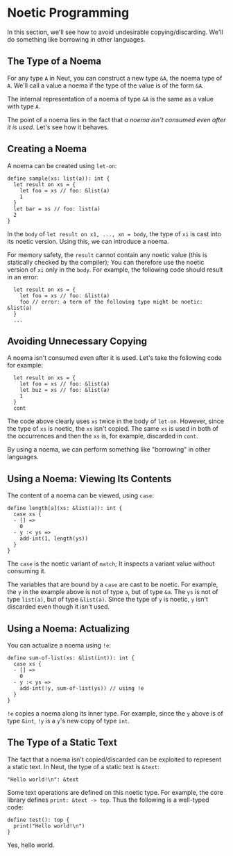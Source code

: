 # Noetic Programming

In this section, we'll see how to avoid undesirable copying/discarding. We'll do something like borrowing in other languages.

## The Type of a Noema

For any type `A` in Neut, you can construct a new type `&A`, the noema type of `A`. We'll call a value a noema if the type of the value is of the form `&A`.

The internal representation of a noema of type `&A` is the same as a value with type `A`.

The point of a noema lies in the fact that *a noema isn't consumed even after it is used*. Let's see how it behaves.

## Creating a Noema

A noema can be created using `let-on`:

```neut
define sample(xs: list(a)): int {
  let result on xs = {
    let foo = xs // foo: &list(a)
    1
  }
  let bar = xs // foo: list(a)
  2
}
```

In the `body` of `let result on x1, ..., xn = body`, the type of `xi` is cast into its noetic version. Using this, we can introduce a noema.

For memory safety, the `result` cannot contain any noetic value (this is statically checked by the compiler); You can therefore use the noetic version of `xi` only in the `body`. For example, the following code should result in an error:

```neut
  let result on xs = {
    let foo = xs // foo: &list(a)
    foo // error: a term of the following type might be noetic: &list(a)
  }
  ...
```

## Avoiding Unnecessary Copying

A noema isn't consumed even after it is used. Let's take the following code for example:

```neut
  let result on xs = {
    let foo = xs // foo: &list(a)
    let buz = xs // foo: &list(a)
    1
  }
  cont
```

The code above clearly uses `xs` twice in the body of `let-on`. However, since the type of `xs` is noetic, the `xs` isn't copied. The same `xs` is used in both of the occurrences and then the `xs` is, for example, discarded in `cont`.

By using a noema, we can perform something like "borrowing" in other languages.

## Using a Noema: Viewing Its Contents

The content of a noema can be viewed, using `case`:

```neut
define length[a](xs: &list(a)): int {
  case xs {
  - [] =>
    0
  - y :< ys =>
    add-int(1, length(ys))
  }
}
```

The `case` is the noetic variant of `match`; It inspects a variant value without consuming it.

The variables that are bound by a `case` are cast to be noetic. For example, the `y` in the example above is not of type `a`, but of type `&a`. The `ys` is not of type `list(a)`, but of type `&list(a)`. Since the type of `y` is noetic, `y` isn't discarded even though it isn't used.

## Using a Noema: Actualizing

You can actualize a noema using `!e`:

```neut
define sum-of-list(xs: &list(int)): int {
  case xs {
  - [] =>
    0
  - y :< ys =>
    add-int(!y, sum-of-list(ys)) // using !e
  }
}
```

`!e` copies a noema along its inner type. For example, since the `y` above is of type `&int`, `!y` is a `y`'s new copy of type `int`.

## The Type of a Static Text

The fact that a noema isn't copied/discarded can be exploited to represent a static text. In Neut, the type of a static text is `&text`:

```neut
"Hello world!\n": &text
```

Some text operations are defined on this noetic type. For example, the core library defines `print: &text -> top`. Thus the following is a well-typed code:

```neut
define test(): top {
  print("Hello world!\n")
}
```

Yes, hello world.
